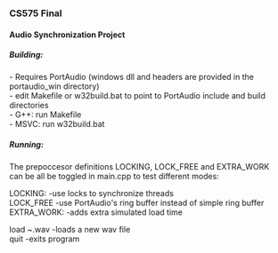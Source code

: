 ### CS575 Final
#### Audio Synchronization Project

##### Building:
\- Requires PortAudio (windows dll and headers are provided in the portaudio_win directory)\
\- edit Makefile or w32build.bat to point to PortAudio include and build directories\
\- G++: run Makefile\
\- MSVC: run w32build.bat

##### Running:

The prepoccesor definitions LOCKING, LOCK_FREE and EXTRA_WORK\
can be all be toggled in main.cpp to test different modes:

LOCKING: -use locks to synchronize threads\
LOCK_FREE -use PortAudio's ring buffer instead of simple ring buffer\
EXTRA_WORK: -adds extra simulated load time

load ~.wav -loads a new wav file\
quit -exits program 
